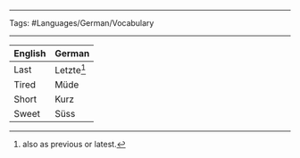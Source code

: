 ___
Tags: #Languages/German/Vocabulary 
___
English | German
------------ | ------------
Last | Letzte[^1]
Tired | Müde
Short | Kurz
Sweet | Süss


[^1]: also as previous or latest.
